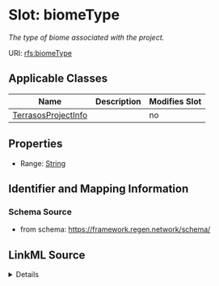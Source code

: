 

# Slot: biomeType


_The type of biome associated with the project._



URI: [rfs:biomeType](https://framework.regen.network/schema/biomeType)



<!-- no inheritance hierarchy -->





## Applicable Classes

| Name | Description | Modifies Slot |
| --- | --- | --- |
| [TerrasosProjectInfo](TerrasosProjectInfo.md) |  |  no  |







## Properties

* Range: [String](String.md)





## Identifier and Mapping Information







### Schema Source


* from schema: https://framework.regen.network/schema/




## LinkML Source

<details>
```yaml
name: biomeType
description: The type of biome associated with the project.
from_schema: https://framework.regen.network/schema/
rank: 1000
slot_uri: rfs:biomeType
alias: biomeType
domain_of:
- TerrasosProjectInfo
range: string

```
</details>